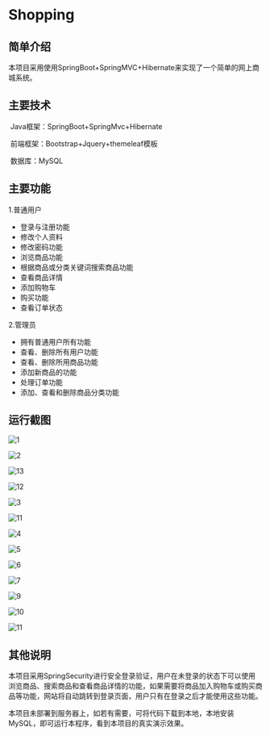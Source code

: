 # Shopping

## 简单介绍

​         本项目采用使用SpringBoot+SpringMVC+Hibernate来实现了一个简单的网上商城系统。 

## 主要技术

​       Java框架：SpringBoot+SpringMvc+Hibernate

​      前端框架：Bootstrap+Jquery+themeleaf模板

​      数据库：MySQL

## 主要功能

1.普通用户

- 登录与注册功能
- 修改个人资料
- 修改密码功能
- 浏览商品功能
- 根据商品或分类关键词搜索商品功能
- 查看商品详情
- 添加购物车
- 购买功能
- 查看订单状态

2.管理员

- 拥有普通用户所有功能
- 查看、删除所有用户功能
- 查看、删除所用商品功能
- 添加新商品的功能
- 处理订单功能
- 添加、查看和删除商品分类功能

## 运行截图



![1](http://img2.ph.126.net/5p4DrIRc_4K1W27v_Fszng==/2102618076129103202.png)



![2](http://img2.ph.126.net/frk7upbmvb6pfmYMltZmnQ==/6597643711728682238.png)



![13](http://img0.ph.126.net/TZgrRbHAoi4MnbwJcQGfTg==/6608197923843343188.png)



![12](http://img2.ph.126.net/d_JDyraNb_BU3_UQwur5sw==/730146089687923568.png)



![3](http://img2.ph.126.net/sq7cUTr35ui352UwoFC-uw==/6631707681470925200.png)



![11](http://img1.ph.126.net/-ypRoe1Mih7JS0gkRPUEGg==/6597684393658913584.png)







![4](http://img2.ph.126.net/UxeghfTbW8QfPPydEz9mQQ==/6597653607333906431.png)





![5](http://img2.ph.126.net/VRiV5x2QGmccXVOrHeVWrg==/6608273790145496663.png)



![6](http://img1.ph.126.net/Ny_topwE1L0C5djKvFS3uA==/1823113424255457532.png)



![7](http://img0.ph.126.net/AFRppQXGbOmA-JqgssWlQw==/6597933982798419042.png)





![9](http://img0.ph.126.net/IYXHeR8dacY-MkoR19nNFA==/166914661289909088.png)



![10](http://img2.ph.126.net/SknElwmXXIikPcD6LinPGw==/6597794344821698060.png)



![11](http://img1.ph.126.net/PlH9f12onkf91G5hlwme5Q==/166914661289909089.png)



## 其他说明

​        本项目采用SpringSecurity进行安全登录验证，用户在未登录的状态下可以使用浏览商品、搜索商品和查看商品详情的功能，如果需要将商品加入购物车或购买商品等功能，网站将自动跳转到登录页面，用户只有在登录之后才能使用这些功能。

​        本项目未部署到服务器上，如若有需要，可将代码下载到本地，本地安装MySQL，即可运行本程序，看到本项目的真实演示效果。











